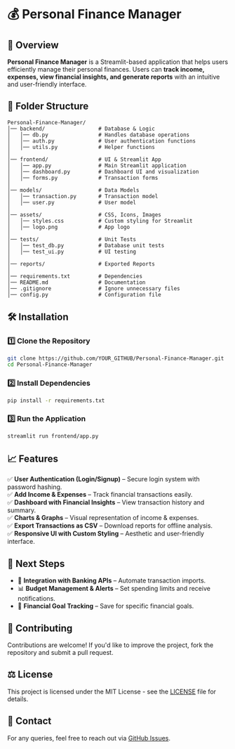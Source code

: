 # 💰 Personal Finance Manager

## 🚀 Overview
**Personal Finance Manager** is a Streamlit-based application that helps users efficiently manage their personal finances. Users can **track income, expenses, view financial insights, and generate reports** with an intuitive and user-friendly interface.

## 📂 Folder Structure
```
Personal-Finance-Manager/
│── backend/                 # Database & Logic
│   │── db.py                # Handles database operations
│   │── auth.py              # User authentication functions
│   │── utils.py             # Helper functions
│
│── frontend/                # UI & Streamlit App
│   │── app.py               # Main Streamlit application
│   │── dashboard.py         # Dashboard UI and visualization
│   │── forms.py             # Transaction forms
│
│── models/                  # Data Models
│   │── transaction.py       # Transaction model
│   │── user.py              # User model
│
│── assets/                  # CSS, Icons, Images
│   │── styles.css           # Custom styling for Streamlit
│   │── logo.png             # App logo
│
│── tests/                   # Unit Tests
│   │── test_db.py           # Database unit tests
│   │── test_ui.py           # UI testing
│
│── reports/                 # Exported Reports
│
│── requirements.txt         # Dependencies
│── README.md                # Documentation
│── .gitignore               # Ignore unnecessary files
│── config.py                # Configuration file
```

## 🛠 Installation
### **1️⃣ Clone the Repository**
```sh
git clone https://github.com/YOUR_GITHUB/Personal-Finance-Manager.git
cd Personal-Finance-Manager
```

### **2️⃣ Install Dependencies**
```sh
pip install -r requirements.txt
```

### **3️⃣ Run the Application**
```sh
streamlit run frontend/app.py
```

## 📈 Features
✅ **User Authentication (Login/Signup)** – Secure login system with password hashing.  
✅ **Add Income & Expenses** – Track financial transactions easily.  
✅ **Dashboard with Financial Insights** – View transaction history and summary.  
✅ **Charts & Graphs** – Visual representation of income & expenses.  
✅ **Export Transactions as CSV** – Download reports for offline analysis.  
✅ **Responsive UI with Custom Styling** – Aesthetic and user-friendly interface.  

## 🎯 Next Steps
- 🔗 **Integration with Banking APIs** – Automate transaction imports.
- 📊 **Budget Management & Alerts** – Set spending limits and receive notifications.
- 📅 **Financial Goal Tracking** – Save for specific financial goals.

## 🤝 Contributing
Contributions are welcome! If you'd like to improve the project, fork the repository and submit a pull request.

## ⚖️ License
This project is licensed under the MIT License - see the [LICENSE](LICENSE) file for details.

## 📝 Contact
For any queries, feel free to reach out via [GitHub Issues](https://github.com/YOUR_GITHUB/Personal-Finance-Manager/issues).

